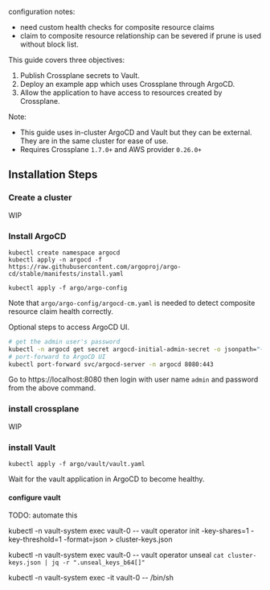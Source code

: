 configuration notes:
- need custom health checks for composite resource claims
- claim to composite resource relationship can be severed if prune is used without block list.

This guide covers three objectives:
1. Publish Crossplane secrets to Vault.
2. Deploy an example app which uses Crossplane through ArgoCD.
3. Allow the application to have access to resources created by Crossplane. 

Note:
 - This guide uses in-cluster ArgoCD and Vault but they can be external. They are in the same cluster for ease of use.
 - Requires Crossplane `1.7.0+` and AWS provider `0.26.0+`

## Installation Steps

### Create a cluster
WIP

### Install ArgoCD
```
kubectl create namespace argocd
kubectl apply -n argocd -f https://raw.githubusercontent.com/argoproj/argo-cd/stable/manifests/install.yaml

kubectl apply -f argo/argo-config
```
Note that `argo/argo-config/argocd-cm.yaml` is needed to detect composite resource claim health correctly.

Optional steps to access ArgoCD UI.
```bash
# get the admin user's password
kubectl -n argocd get secret argocd-initial-admin-secret -o jsonpath="{.data.password}" | base64 -d
# port-forward to ArgoCD UI
kubectl port-forward svc/argocd-server -n argocd 8080:443
```
Go to https://localhost:8080 then login with user name `admin` and password from the above command.

### install crossplane
WIP 

### install Vault

```
kubectl apply -f argo/vault/vault.yaml
```
Wait for the vault application in ArgoCD to become healthy.

#### configure vault
TODO: automate this

kubectl -n vault-system exec vault-0 -- vault operator init -key-shares=1 -key-threshold=1 -format=json > cluster-keys.json

kubectl -n vault-system exec vault-0 -- vault operator unseal `cat cluster-keys.json | jq -r ".unseal_keys_b64[]"`

kubectl -n vault-system exec -it vault-0 -- /bin/sh

